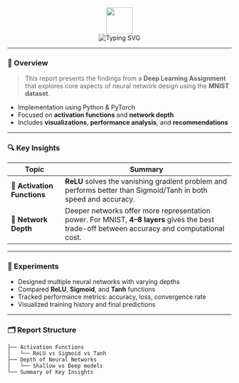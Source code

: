 <div align="center">
  <img src="https://github.com/tensaeaschalew/deep-learning-assignment/blob/main/assets/animation.gif" width="60px" />
  
  <br/>
  
  <img src="https://readme-typing-svg.herokuapp.com?font=Fira+Code&weight=500&size=28&pause=1000&color=F75C7E&center=true&vCenter=true&width=700&lines=Tensae+Aschalew's+Deep+Learning+Assignment+Report;MNIST+Neural+Network+Analysis;Activation+Functions+%26+Network+Depth" alt="Typing SVG" />
</div>

---

### 📘 Overview

> This report presents the findings from a **Deep Learning Assignment** that explores core aspects of neural network design using the **MNIST dataset**.

- Implementation using Python & PyTorch
- Focused on **activation functions** and **network depth**
- Includes **visualizations**, **performance analysis**, and **recommendations**

---

### 🔍 Key Insights

| Topic | Summary |
|------|---------|
| 🚀 **Activation Functions** | **ReLU** solves the vanishing gradient problem and performs better than Sigmoid/Tanh in both speed and accuracy. |
| 🧠 **Network Depth** | Deeper networks offer more representation power. For MNIST, **4–8 layers** gives the best trade-off between accuracy and computational cost. |

---

### 🧪 Experiments

- Designed multiple neural networks with varying depths
- Compared **ReLU**, **Sigmoid**, and **Tanh** functions
- Tracked performance metrics: accuracy, loss, convergence rate
- Visualized training history and final predictions

---

### 🗂 Report Structure

```plaintext
├── Activation Functions
│   └── ReLU vs Sigmoid vs Tanh
├── Depth of Neural Networks
│   └── Shallow vs Deep models
└── Summary of Key Insights
